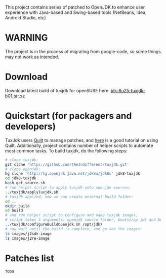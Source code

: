 This project contains series of patched to OpenJDK to enhance user experience with Java-based and Swing-based tools (NetBeans, Idea, Android Studio, etc)

# WARNING
The project is in the process of migrating from google-code, so some things may not work as intended.

# Download
Download latest build of tuxjdk for openSUSE here:
[jdk-8u25-tuxjdk-b01.tar.xz](https://googledrive.com/host/0B68yuEpDuq6waUl5UjNTUWRlYTQ/jdk-8u25-tuxjdk-b01.tar.xz)

# Quickstart (for packagers and developers)

TuxJdk users [Quilt](http://en.wikipedia.org/wiki/Quilt_(software)) to manage patches, and [here](http://www.suse.de/~agruen/quilt.pdf) is a good tutorial on using Quilt.
Additionally, project contains number of helper scripts to automate most common tasks.
To build tuxjdk, do the following steps:

```bash
# clone tuxjdk:
git clone 'https://github.com/TheIndifferent/tuxjdk.git'
# clone openjdk:
hg clone 'http://hg.openjdk.java.net/jdk8u/jdk8u' jdk8-tuxjdk
cd jdk8-tuxjdk
bash get_source.sh
# run helper script to apply tuxjdk onto openjdk sources:
../tuxjdk/applyTuxjdk.sh
# tuxjdk applied, now we can create external build folder:
cd ..
mkdir build
cd build
# and run helper script to configure and make tuxjdk images,
# script takes 3 arguments: openjdk source folder, bootstrap jdk and build number:
../tuxjdk/configureBuildOpenjdk.sh /opt/jdk7
# now wait until the build is complete, and go see the images:
ls images/j2sdk-image
ls images/j2re-image
```

# Patches list
```
TODO
```
